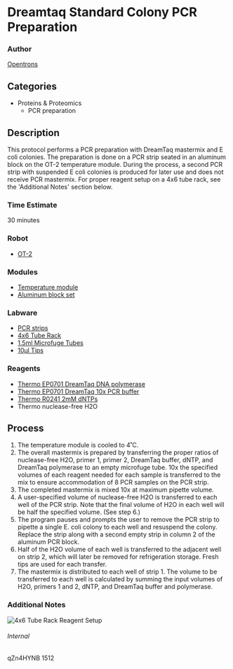 # Dreamtaq Standard Colony PCR Preparation

### Author
[Opentrons](https://opentrons.com/)

## Categories
* Proteins & Proteomics
  * PCR preparation

## Description
This protocol performs a PCR preparation with DreamTaq mastermix and E coli colonies. The preparation is done on a PCR strip seated in an aluminum block on the OT-2 temperature module. During the process, a second PCR strip with suspended E coli colonies is produced for later use and does not receive PCR mastermix. For proper reagent setup on a 4x6 tube rack, see the 'Additional Notes' section below.

### Time Estimate
30 minutes

### Robot
* [OT-2](https://opentrons.com/ot-2)

### Modules
* [Temperature module](https://shop.opentrons.com/collections/hardware-modules/products/tempdeck)
* [Aluminum block set](https://shop.opentrons.com/collections/hardware-modules/products/aluminum-block-set)

### Labware
* [PCR strips](https://uk.vwr.com/store/catalog/product.jsp?catalog_number=732-1517)
* [4x6 Tube Rack](https://shop.opentrons.com/collections/opentrons-tips/products/tube-rack-set-1)
* [1.5ml Microfuge Tubes](https://www.fishersci.co.uk/shop/products/product/11558232)
* [10µl Tips](https://shop.opentrons.com/collections/opentrons-tips/products/opentrons-10ul-tips)

### Reagents
* [Thermo EP0701 DreamTaq DNA polymerase](https://www.thermofisher.com/order/catalog/product/EP0701)
* [Thermo EP0701 DreamTaq 10x PCR buffer](https://www.thermofisher.com/order/catalog/product/EP0701)
* [Thermo R0241 2mM dNTPs](https://www.thermofisher.com/order/catalog/product/R0241?SID=srch-srp-R0241)
* Thermo nuclease-free H2O

## Process
1. The temperature module is cooled to 4˚C.
2. The overall mastermix is prepared by transferring the proper ratios of nuclease-free H2O, primer 1, primer 2, DreamTaq buffer, dNTP, and DreamTaq polymerase to an empty microfuge tube. 10x the specified volumes of each reagent needed for each sample is transferred to the mix to ensure accommodation of 8 PCR samples on the PCR strip.
3. The completed mastermix is mixed 10x at maximum pipette volume.
4. A user-specified volume of nuclease-free H2O is transferred to each well of the PCR strip. Note that the final volume of H2O in each well will be half the specified volume. (See step 6.)
5. The program pauses and prompts the user to remove the PCR strip to pipette a single E. coli colony to each well and resuspend the colony. Replace the strip along with a second empty strip in column 2 of the aluminum PCR block.
6. Half of the H2O volume of each well is transferred to the adjacent well on strip 2, which will later be removed for refrigeration storage. Fresh tips are used for each transfer.
7. The mastermix is distributed to each well of strip 1. The volume to be transferred to each well is calculated by summing the input volumes of H2O, primers 1 and 2, dNTP, and DreamTaq buffer and polymerase.

### Additional Notes
![4x6 Tube Rack Reagent Setup](https://s3.amazonaws.com/opentrons-protocol-library-website/custom-README-images/1512-isomerase-theapeutics/tube_setup.png)

###### Internal
qZn4HYNB
1512
